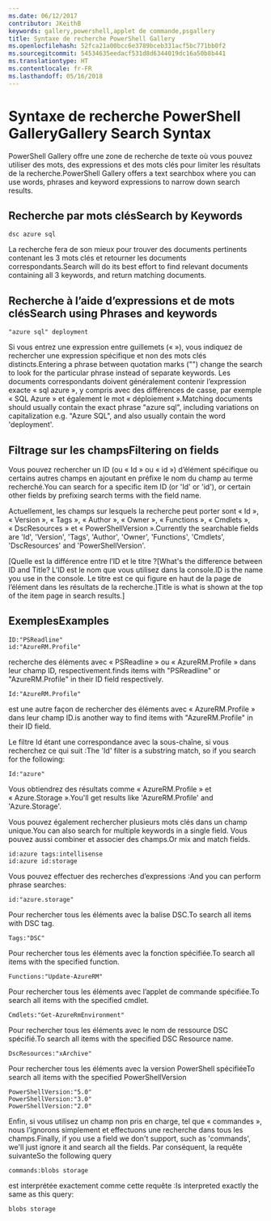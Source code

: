 ```yaml
---
ms.date: 06/12/2017
contributor: JKeithB
keywords: gallery,powershell,applet de commande,psgallery
title: Syntaxe de recherche PowerShell Gallery
ms.openlocfilehash: 52fca21a00bcc6e3789bceb331acf5bc771bb0f2
ms.sourcegitcommit: 54534635eedacf531d8d6344019dc16a50b8b441
ms.translationtype: HT
ms.contentlocale: fr-FR
ms.lasthandoff: 05/16/2018
---
```

# <a name="gallery-search-syntax"></a><span data-ttu-id="942f9-103">Syntaxe de recherche PowerShell Gallery</span><span class="sxs-lookup"><span data-stu-id="942f9-103">Gallery Search Syntax</span></span>

<span data-ttu-id="942f9-104">PowerShell Gallery offre une zone de recherche de texte où vous pouvez utiliser des mots, des expressions et des mots clés pour limiter les résultats de la recherche.</span><span class="sxs-lookup"><span data-stu-id="942f9-104">PowerShell Gallery offers a text searchbox where you can use words, phrases and keyword expressions to narrow down search results.</span></span>

## <a name="search-by-keywords"></a><span data-ttu-id="942f9-105">Recherche par mots clés</span><span class="sxs-lookup"><span data-stu-id="942f9-105">Search by Keywords</span></span>

    dsc azure sql

<span data-ttu-id="942f9-106">La recherche fera de son mieux pour trouver des documents pertinents contenant les 3 mots clés et retourner les documents correspondants.</span><span class="sxs-lookup"><span data-stu-id="942f9-106">Search will do its best effort to find relevant documents containing all 3 keywords, and return matching documents.</span></span>

## <a name="search-using-phrases-and-keywords"></a><span data-ttu-id="942f9-107">Recherche à l’aide d’expressions et de mots clés</span><span class="sxs-lookup"><span data-stu-id="942f9-107">Search using Phrases and keywords</span></span>

    "azure sql" deployment

<span data-ttu-id="942f9-108">Si vous entrez une expression entre guillemets (« »), vous indiquez de rechercher une expression spécifique et non des mots clés distincts.</span><span class="sxs-lookup"><span data-stu-id="942f9-108">Entering a phrase between quotation marks ("") change the search to look for the particular phrase instead of separate keywords.</span></span>
<span data-ttu-id="942f9-109">Les documents correspondants doivent généralement contenir l’expression exacte « sql azure », y compris avec des différences de casse, par exemple « SQL Azure » et également le mot « déploiement ».</span><span class="sxs-lookup"><span data-stu-id="942f9-109">Matching documents should usually contain the exact phrase "azure sql", including variations on capitalization e.g. "Azure SQL", and also usually contain the word 'deployment'.</span></span>

## <a name="filtering-on-fields"></a><span data-ttu-id="942f9-110">Filtrage sur les champs</span><span class="sxs-lookup"><span data-stu-id="942f9-110">Filtering on fields</span></span>

<span data-ttu-id="942f9-111">Vous pouvez rechercher un ID (ou « Id » ou « id ») d’élément spécifique ou certains autres champs en ajoutant en préfixe le nom du champ au terme recherché.</span><span class="sxs-lookup"><span data-stu-id="942f9-111">You can search for a specific item ID (or 'Id' or 'id'), or certain other fields by prefixing search terms with the field name.</span></span>

<span data-ttu-id="942f9-112">Actuellement, les champs sur lesquels la recherche peut porter sont « Id », « Version », « Tags », « Author », « Owner », « Functions », « Cmdlets », « DscResources » et « PowerShellVersion ».</span><span class="sxs-lookup"><span data-stu-id="942f9-112">Currently the searchable fields are 'Id', 'Version', 'Tags', 'Author', 'Owner', 'Functions', 'Cmdlets', 'DscResources' and 'PowerShellVersion'.</span></span>

<span data-ttu-id="942f9-113">[Quelle est la différence entre l’ID et le titre ?</span><span class="sxs-lookup"><span data-stu-id="942f9-113">[What's the difference between ID and Title?</span></span> <span data-ttu-id="942f9-114">L’ID est le nom que vous utilisez dans la console.</span><span class="sxs-lookup"><span data-stu-id="942f9-114">ID is the name you use in the console.</span></span> <span data-ttu-id="942f9-115">Le titre est ce qui figure en haut de la page de l’élément dans les résultats de la recherche.]</span><span class="sxs-lookup"><span data-stu-id="942f9-115">Title is what is shown at the top of the item page in search results.]</span></span>

## <a name="examples"></a><span data-ttu-id="942f9-116">Exemples</span><span class="sxs-lookup"><span data-stu-id="942f9-116">Examples</span></span>

    ID:"PSReadline"
    id:"AzureRM.Profile"

<span data-ttu-id="942f9-117">recherche des éléments avec « PSReadline » ou « AzureRM.Profile » dans leur champ ID, respectivement.</span><span class="sxs-lookup"><span data-stu-id="942f9-117">finds items with "PSReadline" or "AzureRM.Profile" in their ID field respectively.</span></span>

    Id:"AzureRM.Profile"

<span data-ttu-id="942f9-118">est une autre façon de rechercher des éléments avec « AzureRM.Profile » dans leur champ ID.</span><span class="sxs-lookup"><span data-stu-id="942f9-118">is another way to find items with "AzureRM.Profile" in their ID field.</span></span>

<span data-ttu-id="942f9-119">Le filtre Id étant une correspondance avec la sous-chaîne, si vous recherchez ce qui suit :</span><span class="sxs-lookup"><span data-stu-id="942f9-119">The 'Id' filter is a substring match, so if you search for the following:</span></span>

    Id:"azure"

<span data-ttu-id="942f9-120">Vous obtiendrez des résultats comme « AzureRM.Profile » et « Azure.Storage ».</span><span class="sxs-lookup"><span data-stu-id="942f9-120">You'll get results like 'AzureRM.Profile' and 'Azure.Storage'.</span></span>

<span data-ttu-id="942f9-121">Vous pouvez également rechercher plusieurs mots clés dans un champ unique.</span><span class="sxs-lookup"><span data-stu-id="942f9-121">You can also search for multiple keywords in a single field.</span></span> <span data-ttu-id="942f9-122">Vous pouvez aussi combiner et associer des champs.</span><span class="sxs-lookup"><span data-stu-id="942f9-122">Or mix and match fields.</span></span>

    id:azure tags:intellisense
    id:azure id:storage

<span data-ttu-id="942f9-123">Vous pouvez effectuer des recherches d’expressions :</span><span class="sxs-lookup"><span data-stu-id="942f9-123">And you can perform phrase searches:</span></span>

    id:"azure.storage"


<span data-ttu-id="942f9-124">Pour rechercher tous les éléments avec la balise DSC.</span><span class="sxs-lookup"><span data-stu-id="942f9-124">To search all items with DSC tag.</span></span>

    Tags:"DSC"

<span data-ttu-id="942f9-125">Pour rechercher tous les éléments avec la fonction spécifiée.</span><span class="sxs-lookup"><span data-stu-id="942f9-125">To search all items with the specified function.</span></span>

    Functions:"Update-AzureRM"

<span data-ttu-id="942f9-126">Pour rechercher tous les éléments avec l’applet de commande spécifiée.</span><span class="sxs-lookup"><span data-stu-id="942f9-126">To search all items with the specified cmdlet.</span></span>

    Cmdlets:"Get-AzureRmEnvironment"

<span data-ttu-id="942f9-127">Pour rechercher tous les éléments avec le nom de ressource DSC spécifié.</span><span class="sxs-lookup"><span data-stu-id="942f9-127">To search all items with the specified DSC Resource name.</span></span>

    DscResources:"xArchive"

<span data-ttu-id="942f9-128">Pour rechercher tous les éléments avec la version PowerShell spécifiée</span><span class="sxs-lookup"><span data-stu-id="942f9-128">To search all items with the specified PowerShellVersion</span></span>

    PowerShellVersion:"5.0"
    PowerShellVersion:"3.0"
    PowerShellVersion:"2.0"


<span data-ttu-id="942f9-129">Enfin, si vous utilisez un champ non pris en charge, tel que « commandes », nous l’ignorons simplement et effectuons une recherche dans tous les champs.</span><span class="sxs-lookup"><span data-stu-id="942f9-129">Finally, if you use a field we don't support, such as 'commands', we'll just ignore it and search all the fields.</span></span> <span data-ttu-id="942f9-130">Par conséquent, la requête suivante</span><span class="sxs-lookup"><span data-stu-id="942f9-130">So the following query</span></span>

    commands:blobs storage

<span data-ttu-id="942f9-131">est interprétée exactement comme cette requête :</span><span class="sxs-lookup"><span data-stu-id="942f9-131">Is interpreted exactly the same as this query:</span></span>

    blobs storage